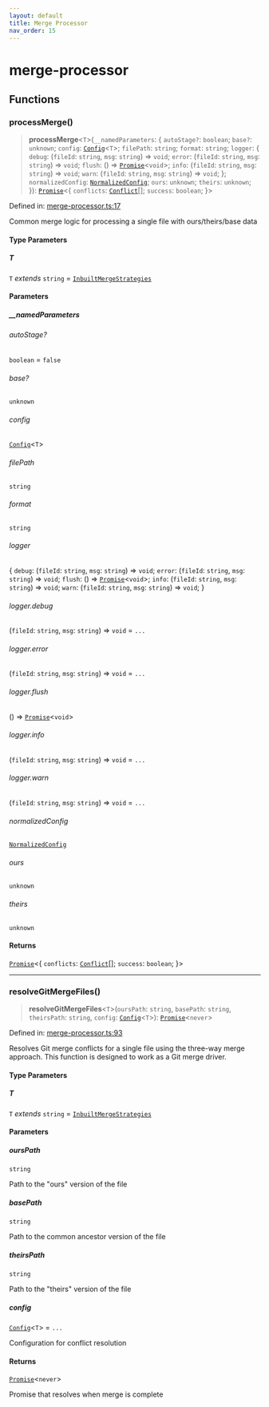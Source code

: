 ```yaml
---
layout: default
title: Merge Processor
nav_order: 15
---
```


# merge-processor

## Functions

### processMerge()

> **processMerge**\<`T`\>(`__namedParameters`: \{ `autoStage?`: `boolean`; `base?`: `unknown`; `config`: [`Config`](types/README.md#config)\<`T`\>; `filePath`: `string`; `format`: `string`; `logger`: \{ `debug`: (`fileId`: `string`, `msg`: `string`) => `void`; `error`: (`fileId`: `string`, `msg`: `string`) => `void`; `flush`: () => [`Promise`](https://developer.mozilla.org/docs/Web/JavaScript/Reference/Global_Objects/Promise)\<`void`\>; `info`: (`fileId`: `string`, `msg`: `string`) => `void`; `warn`: (`fileId`: `string`, `msg`: `string`) => `void`; \}; `normalizedConfig`: [`NormalizedConfig`](normalizer.md#normalizedconfig); `ours`: `unknown`; `theirs`: `unknown`; \}): [`Promise`](https://developer.mozilla.org/docs/Web/JavaScript/Reference/Global_Objects/Promise)\<\{ `conflicts`: [`Conflict`](merger/README.md#conflict)[]; `success`: `boolean`; \}\>

Defined in: [merge-processor.ts:17](https://github.com/react18-tools/git-json-resolver/blob/f4a78307ca1912fa18ae0a9600625f9d3b3c8372/lib/src/merge-processor.ts#L17)

Common merge logic for processing a single file with ours/theirs/base data

#### Type Parameters

##### T

`T` _extends_ `string` = [`InbuiltMergeStrategies`](types/README.md#inbuiltmergestrategies)

#### Parameters

##### \_\_namedParameters

###### autoStage?

`boolean` = `false`

###### base?

`unknown`

###### config

[`Config`](types/README.md#config)\<`T`\>

###### filePath

`string`

###### format

`string`

###### logger

\{ `debug`: (`fileId`: `string`, `msg`: `string`) => `void`; `error`: (`fileId`: `string`, `msg`: `string`) => `void`; `flush`: () => [`Promise`](https://developer.mozilla.org/docs/Web/JavaScript/Reference/Global_Objects/Promise)\<`void`\>; `info`: (`fileId`: `string`, `msg`: `string`) => `void`; `warn`: (`fileId`: `string`, `msg`: `string`) => `void`; \}

###### logger.debug

(`fileId`: `string`, `msg`: `string`) => `void` = `...`

###### logger.error

(`fileId`: `string`, `msg`: `string`) => `void` = `...`

###### logger.flush

() => [`Promise`](https://developer.mozilla.org/docs/Web/JavaScript/Reference/Global_Objects/Promise)\<`void`\>

###### logger.info

(`fileId`: `string`, `msg`: `string`) => `void` = `...`

###### logger.warn

(`fileId`: `string`, `msg`: `string`) => `void` = `...`

###### normalizedConfig

[`NormalizedConfig`](normalizer.md#normalizedconfig)

###### ours

`unknown`

###### theirs

`unknown`

#### Returns

[`Promise`](https://developer.mozilla.org/docs/Web/JavaScript/Reference/Global_Objects/Promise)\<\{ `conflicts`: [`Conflict`](merger/README.md#conflict)[]; `success`: `boolean`; \}\>

---

### resolveGitMergeFiles()

> **resolveGitMergeFiles**\<`T`\>(`oursPath`: `string`, `basePath`: `string`, `theirsPath`: `string`, `config`: [`Config`](types/README.md#config)\<`T`\>): [`Promise`](https://developer.mozilla.org/docs/Web/JavaScript/Reference/Global_Objects/Promise)\<`never`\>

Defined in: [merge-processor.ts:93](https://github.com/react18-tools/git-json-resolver/blob/f4a78307ca1912fa18ae0a9600625f9d3b3c8372/lib/src/merge-processor.ts#L93)

Resolves Git merge conflicts for a single file using the three-way merge approach.
This function is designed to work as a Git merge driver.

#### Type Parameters

##### T

`T` _extends_ `string` = [`InbuiltMergeStrategies`](types/README.md#inbuiltmergestrategies)

#### Parameters

##### oursPath

`string`

Path to the "ours" version of the file

##### basePath

`string`

Path to the common ancestor version of the file

##### theirsPath

`string`

Path to the "theirs" version of the file

##### config

[`Config`](types/README.md#config)\<`T`\> = `...`

Configuration for conflict resolution

#### Returns

[`Promise`](https://developer.mozilla.org/docs/Web/JavaScript/Reference/Global_Objects/Promise)\<`never`\>

Promise that resolves when merge is complete
